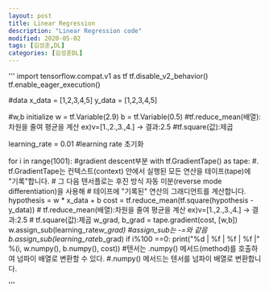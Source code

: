```yaml
---
layout: post
title: Linear Regression
description: "Linear Regression code"
modified: 2020-05-02
tags: [김성훈,DL]
categories: [김성훈DL]
---
```

'''
import tensorflow.compat.v1 as tf
tf.disable_v2_behavior()
tf.enable_eager_execution()

#data
x_data = [1,2,3,4,5]
y_data = [1,2,3,4,5]

#w,b initialize
w = tf.Variable(2.9)
b = tf.Variable(0.5)
#tf.reduce_mean(배열):차원을 줄여 평균을 계산 ex)v=[1.,2.,3.,4.] -> 결과:2.5
#tf.square(값):제곱

learning_rate = 0.01 #learning rate 초기화

for i in range(1001):
    #gradient descent부분
    with tf.GradientTape() as tape:
        #. tf.GradientTape는 컨텍스트(context) 안에서 실행된 모든 연산을 테이프(tape)에 "기록"합니다.
        # 그 다음 텐서플로는 후진 방식 자동 미분(reverse mode differentiation)을 사용해
        # 테이프에 "기록된" 연산의 그래디언트를 계산합니다.
        hypothesis = w * x_data + b
        cost = tf.reduce_mean(tf.square(hypothesis - y_data))
        # tf.reduce_mean(배열):차원을 줄여 평균을 계산 ex)v=[1.,2.,3.,4.] -> 결과:2.5
        # tf.square(값):제곱
    w_grad, b_grad = tape.gradient(cost, [w,b])
    w.assign_sub(learning_rate*w_grad) #assign_sub는 -=와 같음
    b.assign_sub(learning_rate*b_grad)
    if i%100 ==0:
        print("%d | %f | %f | %f |" %(i, w.numpy(), b.numpy(), cost))
        #텐서는 .numpy() 메서드(method)를 호출하여 넘파이 배열로 변환할 수 있다.
        #.numpy() 메서드는 텐서를 넘파이 배열로 변환합니다.
        
'''
